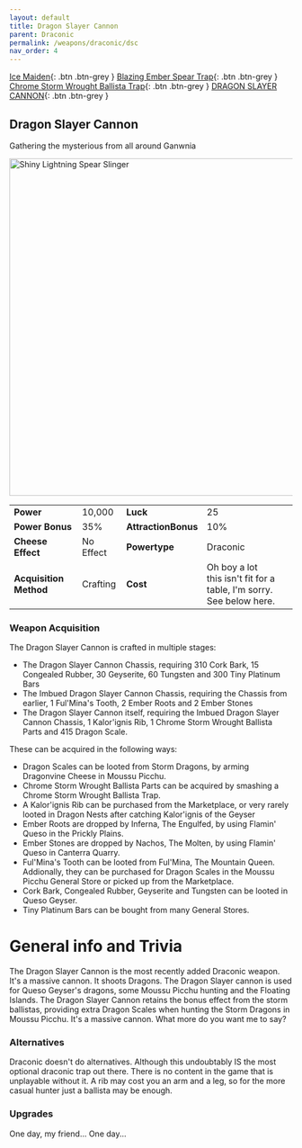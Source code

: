 ```yaml
---
layout: default
title: Dragon Slayer Cannon
parent: Draconic
permalink: /weapons/draconic/dsc
nav_order: 4
---
```

<span class="fs-1">[Ice Maiden](/weapons/draconic/im){: .btn .btn-grey } </span><span class="fs-1"> [Blazing Ember Spear Trap](/weapons/draconic/best){: .btn .btn-grey } </span><span class="fs-1"> [Chrome Storm Wrought Ballista Trap](/weapons/draconic/cswb){: .btn .btn-grey } </span><span class="fs-1"> [DRAGON SLAYER CANNON](/weapons/draconic/dsc){: .btn .btn-grey } </span>

## Dragon Slayer Cannon
Gathering the mysterious from all around Ganwnia

<img src="/assets/images/weapons/dsc.png" alt="Shiny Lightning Spear Slinger" width="600">

|||||
|---|---|---|---|
| __Power__ 	| 10,000 	| __Luck__ 	| 25 	|
| __Power Bonus__ 	| 35% 	|__AttractionBonus__ 	| 10% 	|
| __Cheese Effect__ 	| No Effect 	| __Powertype__ 	| Draconic 	|
| __Acquisition Method__ 	| Crafting 	| __Cost__ 	| Oh boy a lot <br> this isn't fit for a table, I'm sorry. See below here. 	|

### Weapon Acquisition
The Dragon Slayer Cannon is crafted in multiple stages:
- The Dragon Slayer Cannon Chassis, requiring 310 Cork Bark, 15 Congealed Rubber, 30 Geyserite, 60 Tungsten and 300 Tiny Platinum Bars
- The Imbued Dragon Slayer Cannon Chassis, requiring the Chassis from earlier, 1 Ful'Mina's Tooth, 2 Ember Roots and 2 Ember Stones
- The Dragon Slayer Cannon itself, requiring the Imbued Dragon Slayer Cannon Chassis, 1 Kalor'ignis Rib, 1 Chrome Storm Wrought Ballista Parts and 415 Dragon Scale.

These can be acquired in the following ways:
- Dragon Scales can be looted from Storm Dragons, by arming Dragonvine Cheese in Moussu Picchu.
- Chrome Storm Wrought Ballista Parts can be acquired by smashing a Chrome Storm Wrought Ballista Trap.
- A Kalor'ignis Rib can be purchased from the Marketplace, or very rarely looted in Dragon Nests after catching Kalor'ignis of the Geyser
- Ember Roots are dropped by Inferna, The Engulfed, by using Flamin' Queso in the Prickly Plains.
- Ember Stones are dropped by Nachos, The Molten, by using Flamin' Queso in Canterra Quarry.
- Ful'Mina's Tooth can be looted from Ful'Mina, The Mountain Queen. Addionally, they can be purchased for Dragon Scales in the Moussu Picchu General Store or picked up from the Marketplace.
- Cork Bark, Congealed Rubber, Geyserite and Tungsten can be looted in Queso Geyser.
- Tiny Platinum Bars can be bought from many General Stores.



# General info and Trivia
The Dragon Slayer Cannon is the most recently added Draconic weapon. It's a massive cannon. It shoots Dragons.
The Dragon Slayer cannon is used for Queso Geyser's dragons, some Moussu Picchu hunting and the Floating Islands.
The Dragon Slayer Cannon retains the bonus effect from the storm ballistas, providing extra Dragon Scales when hunting the Storm Dragons in Moussu Picchu.
It's a massive cannon. What more do you want me to say?

### Alternatives
Draconic doesn't do alternatives.
Although this undoubtably IS the most optional draconic trap out there. There is no content in the game that is unplayable without it. A rib may cost you an arm and a leg, so for the more casual hunter just a ballista may be enough.

### Upgrades
One day, my friend...
One day...
